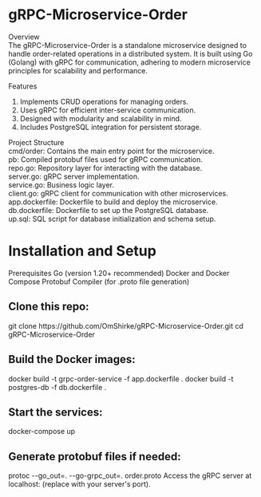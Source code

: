 # gRPC-Microservice-Order
Overview<br>
The gRPC-Microservice-Order is a standalone microservice designed to handle order-related operations in a distributed system. It is built using Go (Golang) with gRPC for communication, adhering to modern microservice principles for scalability and performance.

Features
1. Implements CRUD operations for managing orders.
2. Uses gRPC for efficient inter-service communication.
3. Designed with modularity and scalability in mind.
4. Includes PostgreSQL integration for persistent storage.

Project Structure<br>
cmd/order: Contains the main entry point for the microservice.<br>
pb: Compiled protobuf files used for gRPC communication.<br>
repo.go: Repository layer for interacting with the database.<br>
server.go: gRPC server implementation.<br>
service.go: Business logic layer.<br>
client.go: gRPC client for communication with other microservices.<br>
app.dockerfile: Dockerfile to build and deploy the microservice.<br>
db.dockerfile: Dockerfile to set up the PostgreSQL database.<br>
up.sql: SQL script for database initialization and schema setup.<br>

# Installation and Setup

Prerequisites
Go (version 1.20+ recommended)
Docker and Docker Compose
Protobuf Compiler (for .proto file generation)

<h2>Clone this repo:</h2>
git clone https://github.com/OmShirke/gRPC-Microservice-Order.git
cd gRPC-Microservice-Order

<h2>Build the Docker images:</h2>
docker build -t grpc-order-service -f app.dockerfile .
docker build -t postgres-db -f db.dockerfile .

<h2>Start the services:</h2>
docker-compose up

<h2>Generate protobuf files if needed:</h2>
protoc --go_out=. --go-grpc_out=. order.proto
Access the gRPC server at localhost:<port> (replace <port> with your server's port).
